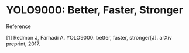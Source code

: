 # YOLO9000: Better, Faster, Stronger

Reference

\[1\] Redmon J, Farhadi A. YOLO9000: better, faster, stronger\[J\]. arXiv preprint, 2017.

# 



